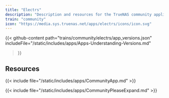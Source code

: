 ```yaml
---
title: "Electrs"
description: "Description and resources for the TrueNAS community application called Electrs."
train: "community"
icon: "https://media.sys.truenas.net/apps/electrs/icons/icon.svg"
---
```


{{< github-content 
    path="trains/community/electrs/app_versions.json"
	includeFile="/static/includes/apps/Apps-Understanding-Versions.md"
>}}

## Resources

{{< include file="/static/includes/apps/CommunityApp.md" >}}

{{< include file="/static/includes/apps/CommunityPleaseExpand.md" >}}
